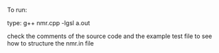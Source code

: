 To run:

type:
g++ nmr.cpp -lgsl
a.out

check the comments of the source code and the example test file to see how to 
structure the nmr.in file